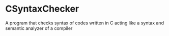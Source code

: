 # CSyntaxChecker
A program that checks syntax of codes written in C acting like a syntax and semantic analyzer of a compiler
